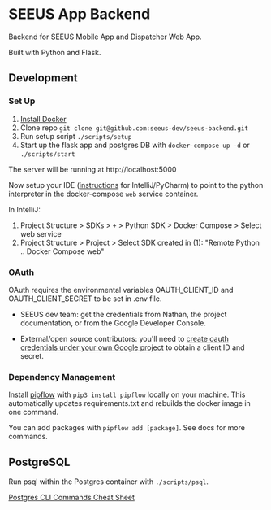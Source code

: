# SEEUS App Backend

Backend for SEEUS Mobile App and Dispatcher Web App.

Built with Python and Flask.

## Development

### Set Up

1.  [Install Docker](https://docs.docker.com/install/)
2.  Clone repo `git clone git@github.com:seeus-dev/seeus-backend.git`
3.  Run setup script `./scripts/setup`
4.  Start up the flask app and postgres DB with `docker-compose up -d` or `./scripts/start`

The server will be running at http://localhost:5000

Now setup your IDE ([instructions]() for IntelliJ/PyCharm) to point to the python interpreter in the docker-compose `web` service container.

In IntelliJ: 

1. Project Structure > SDKs > `+` > Python SDK > Docker Compose > Select web service
2. Project Structure > Project > Select SDK created in (1): "Remote Python .. Docker Compose web"

### OAuth
OAuth requires the environmental variables OAUTH_CLIENT_ID and OAUTH_CLIENT_SECRET to be set in .env file.

-  SEEUS dev team: get the credentials from Nathan, the project documentation, or from the Google Developer Console.

-  External/open source contributors: you'll need to [create oauth credentials under your own Google project](https://support.google.com/googleapi/answer/6158862?hl=en) to obtain a client ID and secret.

### Dependency Management

Install [pipflow](https://github.com/iMerica/pipflow) with `pip3 install pipflow` locally on your machine. This automatically updates requirements.txt and rebuilds the docker image in one command.

You can add packages with `pipflow add [package]`. See docs for more commands.

## PostgreSQL

Run psql within the Postgres container with `./scripts/psql`.
 
[Postgres CLI Commands Cheat Sheet](https://gist.github.com/Kartones/dd3ff5ec5ea238d4c546)
